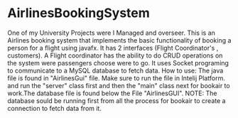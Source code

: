 # AirlinesBookingSystem
One of my University Projects were I Managed and overseer. This is an Airlines booking system that implements the basic functionality of booking a person for a flight using javafx. It has 2 interfaces (Flight Coordinator's , customers). A Flight coordinator has the ability to do CRUD operations on the system were passengers choose were to go. It uses Socket programing to communicate to a MySQL database to fetch data.
How to use:
The java file is found in "AirlinesGui" file. Make sure to run the file in Intelij Platform.
and run the "server" class first and then the "main" class next for bookair to work.The database file is found below the File "AirlinesGUI".
NOTE: The database sould be running first from all the process for bookair to  create a connection to fetch data from it.
